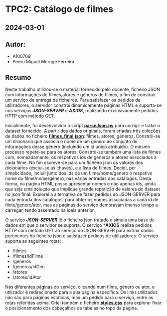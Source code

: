 # TPC2: Catálogo de filmes
## 2024-03-01

## Autor:
- A100709
- Pedro Miguel Meruge Ferreira

## Resumo

Neste trabalho utilizou-se o material fornecido pelo docente, ficheiro JSON com informações de filmes,atores e géneros de filmes, a fim de construir um serviço de entrega de ficheiros. Para satisfazer os pedidos de utilizadores, o servidor constrói dinamicamente páginas HTML e suporta-se nos serviços ***JSON-SERVER*** e ***AXIOS***, realizando exclusivamente pedidos HTTP com método GET.

Inicialmente, foi desenvolvido o script [**parseJson.py**](parseJson.py) para corrigir e tratar o dataset fornecido. A partir dos dados originais, foram criadas três coleções de dados no ficheiro [**filmes_final.json**](filmes_final.json): filmes, atores, géneros. Constrói-se um dicionário que associa o nome de um género ao conjunto de informações desse género (incluindo um id único atribuído). O mesmo processo repete-se para os atores. Constroi-se também uma lista de filmes com, nomeadamente, os respetivos ids de géneros e atores associados a cada filme. No fim escreve-se para um ficheiro json os valores dos dicionários (exclui-se as chaves), e a lista de filmes. Decidi, por simplicidade, incluir junto dos ids de um filme/nome/género o respetivo nome do filme/nome/género, nas várias entradas dos catálogos. Desta forma, na página HTML posso apresentar nomes e não apenas ids, ainda que seja uma solução que implique grande repetição de valores do dataset no json final. Explorei a alternativa de fazer pedidos ao JSON-SERVER para cada entrada dos catálogos, para obter os nomes associadas a cada id de filme/genéro/ator, mas as páginas do serviço demoravam imenso tempo a carregar, tendo assentado na ideia anterior.

O serviço ***JSON-SERVER*** lê o ficheiro json tratado e simula uma base de dados em que o servidor se suporta. O serviço ***AXIOS** realiza pedidos HTTP com método GET ao serviço do JSON-SERVER para extrair dados pertinentes do ficheiro json e satisfazer pedidos de utilizadores. O serviço suporta as seguintes rotas:
- /filmes
- /filmes/idFilme
- /generos
- /generos/idGen
- /atores
- /atores/idAtor

Nas diferentes páginas do serviço, clicando num filme, género ou ator, o utilizador é redirecionado para a sua página específica. Os links utilizados não são para páginas estáticas, mas um pedido para o serviço, entre as rotas referidas acima. Criei também o ficheiro [**styles.css**](styles.css) para explorar fixar o posicionamento dos cabeçalhos de tabelas no topo da página.

